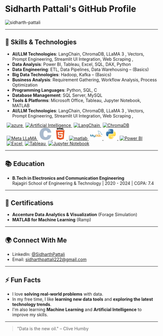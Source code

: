 # Sidharth Pattali's GitHub Profile
<p align="left"> <img src="https://komarev.com/ghpvc/?username=sidharth-pattali&label=Profile%20views&color=0e75b6&style=flat" alt="sidharth-pattali" /> </p>

---

## 🚀 Skills & Technologies

- **AI/LLM Technologies**: LangChain, ChromaDB, LLaMA 3 , Vectors, Prompt Engineering, Streamlit UI Integration, Web Scraping ,
- **Data Analysis**: Power BI, Tableau, Excel, SQL, DAX, Python  
- **Data Engineering**: ETL, Data Pipelines, Data Warehousing – (Basics)  
- **Big Data Technologies**: Hadoop, Kafka – (Basics)  
- **Business Analysis**: Requirement Gathering, Workflow Analysis, Process Optimization  
- **Programming Languages**: Python, SQL, C  
- **Database Management**: SQL Server, MySQL  
- **Tools & Platforms**: Microsoft Office, Tableau, Jupyter Notebook, MATLAB  
- **AI/LLM Technologies**: LangChain, ChromaDB, LLaMA 3 , Vectors, Prompt Engineering, Streamlit UI Integration, Web Scraping ,

<p align="left"> 
  <a href="https://azure.microsoft.com/en-in/" target="_blank" rel="noreferrer">
    <img src="https://www.vectorlogo.zone/logos/microsoft_azure/microsoft_azure-icon.svg" alt="azure" width="40" height="40" style="margin-left: 5px;"/>
  </a> 
  <a href="https://en.wikipedia.org/wiki/Artificial_intelligence" target="_blank" rel="noreferrer">
  <img src="https://i.postimg.cc/HxMGWbtT/artificial-intelligence-ai-icon.png" alt="Artificial Intelligence" width="40" height="40" style="margin-left:5px;" />
</a>

<a href="https://langchain.com/" target="_blank" rel="noreferrer">
  <img src="https://i.postimg.cc/g09HFRrV/Screenshot-2025-07-22-104240.png" alt="LangChain" width="40" height="40" style="margin-left:5px;" />
</a>

<a href="https://www.trychroma.com/" target="_blank" rel="noreferrer">
  <img src="https://i.postimg.cc/xTwzcQYY/Screenshot-2025-07-22-104409.png" alt="ChromaDB" width="40" height="40" style="margin-left:5px;" />
</a>

<a href="https://ai.meta.com/research/integrations/llama-2/" target="_blank" rel="noreferrer">
  <img src="https://i.postimg.cc/ZqcB7yNK/Screenshot-2025-07-22-104539.png" alt="Meta LLaMA" width="40" height="40" style="margin-left:5px;" />
</a>

  <a href="https://www.cprogramming.com/" target="_blank" rel="noreferrer">
    <img src="https://raw.githubusercontent.com/devicons/devicon/master/icons/c/c-original.svg" alt="c" width="40" height="40" style="margin-left: 5px;"/>
  </a> 

  <a href="https://www.w3.org/html/" target="_blank" rel="noreferrer">
    <img src="https://raw.githubusercontent.com/devicons/devicon/master/icons/html5/html5-original-wordmark.svg" alt="html5" width="40" height="40" style="margin-left: 5px;"/>
  </a> 

  <a href="https://www.mathworks.com/" target="_blank" rel="noreferrer">
    <img src="https://upload.wikimedia.org/wikipedia/commons/2/21/Matlab_Logo.png" alt="matlab" width="40" height="40" style="margin-left: 5px;"/>
  </a> 

  <a href="https://www.mysql.com/" target="_blank" rel="noreferrer">
    <img src="https://raw.githubusercontent.com/devicons/devicon/master/icons/mysql/mysql-original-wordmark.svg" alt="mysql" width="40" height="40" style="margin-left: 5px;"/>
  </a> 

  <a href="https://www.python.org" target="_blank" rel="noreferrer">
    <img src="https://raw.githubusercontent.com/devicons/devicon/master/icons/python/python-original.svg" alt="python" width="40" height="40" style="margin-left: 5px;"/>
  </a> 

  <a href="https://powerbi.microsoft.com/" target="_blank" rel="noreferrer">
    <img src="https://banner2.cleanpng.com/20180708/hit/aawf0uur5.webp" alt="Power BI" width="40" height="40" style="margin-left: 5px;"/>
  </a>

  <a href="https://www.microsoft.com/en-us/microsoft-365/excel" target="_blank" rel="noreferrer">
    <img src="https://static-00.iconduck.com/assets.00/ms-excel-icon-2048x2026-nws24wyy.png" alt="Excel" width="40" height="40" style="margin-left: 5px;"/>
  </a>

  <a href="https://www.tableau.com/" target="_blank" rel="noreferrer">
    <img src="https://logos-world.net/wp-content/uploads/2021/10/Tableau-Emblem.png" alt="Tableau" width="40" height="40" style="margin-left: 5px;"/>
  </a>

  <a href="https://jupyter.org/" target="_blank" rel="noreferrer">
  <img src="https://encrypted-tbn0.gstatic.com/images?q=tbn:ANd9GcRRiWsc5B-BQJrDVGmwHZYRJx7byNuGj7u90w&s" alt="Jupyter Notebook" width="40" height="40" style="margin-left: 5px;"/>
</a>
</p>


---


## 📚 Education

- **B.Tech in Electronics and Communication Engineering**  
  Rajagiri School of Engineering & Technology | 2020 - 2024 | CGPA: 7.4

---

## 🌱 Certifications

- **Accenture Data Analytics & Visualization** (Forage Simulation)
- **MATLAB for Machine Learning** (Ramp)

---

## 🌍 Connect With Me

- LinkedIn: [@SidharthPattali](https://www.linkedin.com/in/sidharth-pattali-859342206/)
- Email: [sidharthpattali222@gmail.com](mailto:sidharthpattali222@gmail.com)

---




## ⚡ Fun Facts

- I love **solving real-world problems** with data.
- In my free time, I like **learning new data tools** and **exploring the latest technology trends**.
- I'm also learning **Machine Learning** and **Artificial Intelligence** to improve my skills.

---

> "Data is the new oil." – Clive Humby


